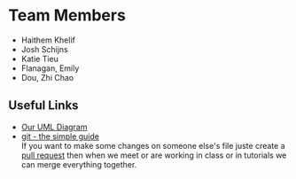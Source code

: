 <html>
<body>
<div class="position_text">
    <h1>Team Members</h1>
    <ul>
      <li>Haithem Khelif</li>
      <li>Josh Schijns</li>
      <li>Katie Tieu</li>
      <li>Flanagan, Emily</li>
      <li>Dou, Zhi Chao</li>
</div>
<div2>
    <h2>Useful Links</h2>
    <ul>
      <li><a href = "https://drive.google.com/file/d/0B-7YCfsgJak_X1NHQWMyWm1oWVE/view?usp=sharing" >Our UML Diagram
      </a></li>
      <li><a href = "http://rogerdudler.github.io/git-guide/" >git - the simple guide </a></li>
</div2>
<div3>
  <p1> If you want to make some changes on someone else's file juste create a <a href = "https://help.github.com/articles/creating-a-pull-request/" >pull request</a> then when we meet or are working in class or in tutorials we can merge everything together.
  </p1>
</body>
</html>
